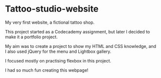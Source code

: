 # Tattoo-studio-website
My very first website, a fictional tattoo shop.

This project started as a Codecademy assignment, but later I decided to make it a portfolio project.

My aim was to create a project to show my HTML and CSS knowledge, and I also used jQuery for the menu and Lightbox gallery.

I focused mostly on practising flexbox in this project.

I had so much fun creating this webpage!
